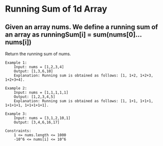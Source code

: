 # Running Sum of 1d Array

## Given an array nums. We define a running sum of an array as runningSum[i] = sum(nums[0]…nums[i])

Return the running sum of nums.

    Example 1:
        Input: nums = [1,2,3,4]
        Output: [1,3,6,10]
        Explanation: Running sum is obtained as follows: [1, 1+2, 1+2+3, 1+2+3+4].

    Example 2:
        Input: nums = [1,1,1,1,1]
        Output: [1,2,3,4,5]
        Explanation: Running sum is obtained as follows: [1, 1+1, 1+1+1, 1+1+1+1, 1+1+1+1+1].

    Example 3:
        Input: nums = [3,1,2,10,1]
        Output: [3,4,6,16,17]

    Constraints:
        1 <= nums.length <= 1000
        -10^6 <= nums[i] <= 10^6